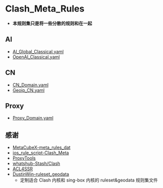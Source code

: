 # Clash_Meta_Rules
- **本规则集只是将一些分散的规则和在一起**

## AI
- [AI_Global_Classical.yaml](https://github.com/LaolunsiG/XiaoE_PCR/raw/main/rules/Clash_Meta/AI/AI_Global.yaml)
- [OpenAI_Classical.yaml](https://raw.githubusercontent.com/LaolunsiG/XiaoE_PCR/main/rules/Clash_Meta/AI/OpenAI_Classical.yaml)

## CN
- [CN_Domain.yaml](https://raw.githubusercontent.com/LaolunsiG/XiaoE_PCR/main/rules/Clash_Meta/CN/CN_Domain.yaml)
- [Geoip_CN.yaml](https://raw.githubusercontent.com/LaolunsiG/XiaoE_PCR/main/rules/Clash_Meta/CN/Geoip_CN.yaml)

## Proxy
- [Proxy_Domain.yaml](https://raw.githubusercontent.com/LaolunsiG/XiaoE_PCR/main/rules/Clash_Meta/Proxy/Proxy_Domain.yaml)

## **感谢**
- [MetaCubeX-meta_rules_dat](https://github.com/MetaCubeX/meta-rules-dat)
- [ios_rule_script-Clash_Meta](https://github.com/blackmatrix7/ios_rule_script/tree/master/rule/Clash)
- [ProxyTools](https://github.com/mphin/ProxyTools)
- [whatshub-Stash/Clash](https://whatshub.top/strule)
- [ACL4SSR](https://github.com/ACL4SSR/ACL4SSR)
- [DustinWin-ruleset_geodata](https://github.com/DustinWin/ruleset_geodata?tab=readme-ov-file)
  - 定制适合 Clash 内核和 sing-box 内核的 ruleset&geodata 规则集文件

